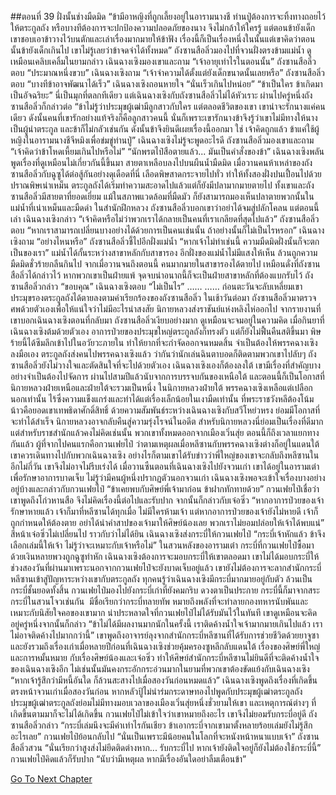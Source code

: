 ##ตอนที่ 39 ฝั่งนั้นช่างมืดมิด
“ข้ามีอาหญิงที่ถูกเลี้ยงอยู่ในอารามนางชี ท่านปู่ต้องการจะทิ้งทางถอยไว้ให้ตระกูลถัง หรือบางทีต้องการจะปกป้องความปลอดภัยของนาง จึงไม่กล้าให้ใครรู้ แต่ตอนข้ายังเด็ก เขาชอบเอาข้าวางไว้บนตักและเล่าเรื่องมากมายให้ข้าฟัง เรื่องนี้ก็เป็นเรื่องหนึ่งในนั้นแต่เขาคิดว่าตอนนั้นข้ายังเด็กเกินไป เขาไม่รู้เลยว่าข้าจดจำได้ทั้งหมด”
ถังซานสือลิ่วมองไปที่จวนฝั่งตรงข้ามแม่น้ำ ดูเหมือนเคลิบเคลิ้มในยามกล่าว
เฉินฉางเซิงมองเขาและถาม “เจ้าอายุเท่าไรในตอนนั้น”
ถังซานสือลิ่วตอบ “ประมาณหนึ่งขวบ”
เฉินฉางเซิงถาม “เจ้าจำความได้ตั้งแต่ยังเด็กขนาดนั้นเลยหรือ”
ถังซานสือลิ่วตอบ “บางทีข้าอาจพัฒนาได้เร็ว”
เฉินฉางเซิงถอนหายใจ “นั่นเร็วเกินไปหน่อย”
“ข้าเป็นใคร ข้าเกิดมาเป็นอัจฉริยะ”
นี่เป็นมุกที่ตลกทีเดียว แต่เฉินฉางเซิงกับถังซานสือลิ่วไม่ได้หัวเราะ
ผ่านไปครู่หนึ่งถังซานสือลิ่วก็กล่าวต่อ “ข้าไม่รู้ว่าประมุขผู้เฒ่ามีลูกสาวกับใคร แต่ตลอดชีวิตของเขา เขาน่าจะรักนางแค่คนเดียว ดังนั้นคนที่เขารักอย่างแท้จริงก็คือลูกสาวคนนี้ นั่นก็เพราะเขารักนางข้าจึงรู้ว่าเขาไม่มีทางให้นางเป็นผู้นำตระกูล และข้าก็ไม่กลัวเช่นกัน ดังนั้นข้าจึงยินดีเผยเรื่องนี้ออกมา ใช่ เจ้าคิดถูกแล้ว ข้าแค่ใช้ผู้หญิงในอารามนางชีจีหมิงเพื่อข่มขู่ท่านปู่”
เฉินฉางเซิงไม่รู้จะพูดอะไรดี
ถังซานสือลิ่วมองเขาและถาม “เจ้าคิดว่าข้าโหดเหี้ยมเกินไปหรือไม่”
“นักพรตไป๋สือตายแล้ว... มันเป็นคำสั่งของข้า”
เฉินฉางเซิงพลันพูดเรื่องที่ดูเหมือนไม่เกี่ยวกันนี้ขึ้นมา สายตาเหลือบลงไปบนผืนน้ำมืดมิด
เมื่อวานคนห้าเหล่าของถังซานสือลิ่วกับฉูซูได้ต่อสู้กันอย่างดุเดือดที่นี่ เลือดพิษสาดกระจายไปทั่ว ทำให้ทั้งสองฝั่งปนเปื้อนไปด้วยปราณพิษเน่าเหม็น
ตระกูลถังได้เริ่มทำความสะอาดไปแล้วแต่ก็ยังมีปลามากมายตายไป
ทั้งเขาและถังซานสือลิ่วมีสายตาที่ยอดเยี่ยม แม้ในสภาพแวดล้อมที่มืดมัว ก็ยังสามารถมองเห็นปลาตายพวกนั้นในแม่น้ำที่เน่าเหม็นและมืดดำ
ในสำนักฝึกหลวง ถังซานสือลิ่วบอกเขาว่าอย่าได้จมสู่ปลักโคลน แต่ตอนนี้เล่า
เฉินฉางเซิงกล่าว “เจ้าคิดหรือไม่ว่าพวกเราได้กลายเป็นคนที่เราเกลียดที่สุดไปแล้ว”
ถังซานสือลิ่วตอบ “หากเราสามารถเปลี่ยนบางอย่างได้ด้วยการเป็นคนเช่นนั้น ถ้าอย่างนั้นก็ไม่เป็นไรหรอก”
เฉินฉางเซิงถาม “อย่างไหนหรือ”
ถังซานสือลิ่วชี้ไปอีกฝั่งแม่น้ำ “หากเจ้าไม่ทำเช่นนี้ ความมืดมิดฝั่งนั้นก็จะตกเป็นของเรา”
แม่น้ำได้กั้นระหว่างสาขาหลักกับสาขารอง อีกฝั่งของแม่น้ำไม่มีแสงให้เห็น ล้วนถูกความมืดมิดชั่วร้ายกลืนกินไป
จากเมื่อวานจนถึงตอนนี้ คนมากมายในสาขารองได้ตายไป
เหมือนดั่งที่ถังซานสือลิ่วได้กล่าวไว้ หากพวกเขาเป็นฝ่ายแพ้ จุดจบน่าอนาถนี้ก็จะเป็นฝ่ายสาขาหลักที่ต้องแบกรับไว้
ถังซานสือลิ่วกล่าว “ขอบคุณ”
เฉินฉางเซิงตอบ “ไม่เป็นไร”
……
……
ก่อนตะวันจะลับเหลี่ยมเขา ประมุขรองตระกูลถังได้ตายลงตามคำเรียกร้องของถังซานสือลิ่ว
ในเช้าวันต่อมา ถังซานสือลิ่วมาตรวจศพด้วยตัวเองเพื่อให้แน่ใจว่าไม่มีอะไรน่าสงสัย
นิกายหลวงส่งราชันย์แห่งหลิงไห่ออกไป จากรายงานที่เขาบอกเฉินฉางเซิงตอนที่กลับมา ถังซานสือลิ่วเงียบอย่างมาก ดูเหมือนจะจมอยู่ในความคิด
เมื่อกินยาที่เฉินฉางเซิงต้มด้วยตัวเอง อาการป่วยของประมุขใหญ่ตระกูลถังก็ทรงตัว แต่ก็ยังไม่ฟื้นคืนสติขึ้นมา
พิษร้ายนี้ได้ซึมลึกเข้าไปในอวัยวะภายใน ทำให้ยากที่จะกำจัดออกจนหมดสิ้น จำเป็นต้องให้พรรคฉางเซิงลงมือเอง
ตระกูลถังส่งคนไปพรรคฉางเซิงแล้ว ว่ากันว่านักเล่นฉินตาบอดก็ติดตามพวกเขาไปลับๆ ถังซานสือลิ่วยังไม่วางใจและตัดสินใจที่จะไปด้วยตัวเอง
เฉินฉางเซิงเองก็ต้องลงใต้ เขามีเรื่องที่สำคัญบางอย่างจำเป็นต้องไปจัดการ
ผ่านไปสามปีแล้วนับจากการบรรจบกันของเหนือใต้ และตอนนี้ก็เป็นโอกาสที่นิกายหลวงฝ่ายเหนือและฝ่ายใต้จะรวมเป็นหนึ่ง
ในนิกายหลวงฝ่ายใต้ พรรคฉางเซิงเหลือแต่เปลือกนอกเท่านั้น ไร้ซึ่งความแข็งแกร่งและทำได้แต่เรื่องเล็กน้อยในเงามืดเท่านั้น ที่พระราชวังหลีต้องโน้มน้าวคือยอดเขาเทพธิดาศักดิ์สิทธิ์
ด้วยความสัมพันธ์ระหว่างเฉินฉางเซิงกับสวีโหย่วหรง ย่อมมีโอกาสที่จะทำได้สำเร็จ นิกายหลวงอาจกลับคืนสู่ความรุ่งโรจน์ในอดีต
สำหรับนิกายหลวงนี่ย่อมเป็นเรื่องที่ดีมาก แต่สำหรับราชสำนักแล้วคงไม่คิดเช่นนั้น
พวกเขาทั้งหมดออกจากเมืองเวิ่นสุ่ย ตอนนี้ก็ถึงเวลาแยกทางกันแล้ว
ผู้ที่จากไปคนแรกคือกวนเฟยไป๋ ว่าตามเหตุผลเมื่อหลีซานกับพรรคฉางเซิงต่างก็อยู่ในแดนใต้ เขาควรเดินทางไปกับพวกเฉินฉางเซิง อย่างไรก็ตามเขาได้รับข่าวว่าพี่ใหญ่ของเขาจะกลับถึงหลีซานในอีกไม่กี่วัน เขาจึงไม่อาจไม่รีบเร่งได้ เมื่อวานซืนตอนที่เฉินฉางเซิงไปยังจวนเก่า เขาได้อยู่ในอารามเต๋าเพื่อรักษาอาการบาดเจ็บ ไม่รู้ว่ามีคนผู้หนึ่งปรากฏตัวนอกจวนเก่า
เฉินฉางเซิงพอจะเข้าใจเรื่องบางอย่างอยู่บ้างและกล่าวกับกวนเฟยไป๋ “ข้าเคยพบกับศิษย์พี่เจ้ามาก่อน ข้าฝากทักทายด้วย”
กวนเฟยไป๋เชื่อว่าเขาพูดถึงโก่วหานสือ จึงไม่คิดเรื่องนี้ต่อไปและรับปาก จากนั้นก็กล่าวกับเจ๋อซิ่ว “หากอาการป่วยของเจ้ารักษาหายแล้ว เจ้าก็มาที่หลีซานได้ทุกเมื่อ ไม่มีใครห้ามเจ้า แต่หากอาการป่วยของเจ้ายังไม่หายดี เจ้าก็ถูกกำหนดให้ต้องตาย อย่าได้นำคำสาปของเจ้ามาให้ศิษย์น้องเลย พวกเราไม่ยอมปล่อยให้เจ้าได้พบแน่”
สีหน้าเจ๋อซิ่วไม่เปลี่ยนไป ราวกับว่าไม่ได้ยิน
เฉินฉางเซิงส่งกระบี่ให้กวนเฟยไป๋ “กระบี่เจ้าหักแล้ว ข้าจึงเลือกเล่มนี้ให้เจ้า ไม่รู้ว่าจะเหมาะกับเจ้าหรือไม่”
ในสวนหลังของอารามเต๋า กระบี่ที่กวนเฟยไป๋ซื้อมาด้วยเงินหลายพวงถูกฉูซูทำหัก เฉินฉางเซิงต้องการจะมอบกระบี่ให้เขาตลอดมา เขาไม่ได้มอบกระบี่ให้ช่วงสองวันที่ผ่านมาเพราะนอกจากกวนเฟยไป๋จะยังบาดเจ็บอยู่แล้ว เขายังไม่ต้องการจะลากสำนักกระบี่หลีซานเข้าสู่ปัญหาระหว่างเขากับตระกูลถัง
ทุกคนรู้ว่าเฉินฉางเซิงมีกระบี่มากมายอยู่กับตัว ล้วนเป็นกระบี่ชั้นยอดทั้งสิ้น
กวนเฟยไป๋มองไปยังกระบี่เก่าที่ยังคมกริบ ดวงตาเป็นประกาย
กระบี่นี้ก็มาจากสระกระบี่ในสวนโจวเช่นกัน  มีชื่อเรียกว่ากระบี่ทลายทัพ หมายถึงพลังที่จะทำลายกองทหารนับพันและเหมาะกับนิสัยใจคอของเขามาก น่าประหลาดใจที่กวนเฟยไป๋ไม่ได้รับมันไว้ในทันที เขาดูเหมือนจะคิดอยู่ครู่หนึ่งจากนั้นก็กล่าว “ข้าไม่ได้มีผลงานมากนักในครั้งนี้ เราติดค้างน้ำใจเจ้ามากมายเกินไปแล้ว เราไม่อาจติดค้างไปมากกว่านี้”
เขาพูดถึงอาจารย์ลุงจากสำนักกระบี่หลีซานที่ได้รับการช่วยชีวิตด้วยยาจูซา และยังรวมถึงเรื่องเก่าเมื่อหลายปีก่อนที่เฉินฉางเซิงช่วยคุ้มครองซูหลีกลับแดนใต้
เรื่องของศิษย์พี่ใหญ่และการหมั้นหมาย กับเรื่องศิษย์น้องและเจ๋อซิ่ว ทำให้ศิษย์สำนักกระบี่หลีซานไม่ยินดีที่จะติดค้างน้ำใจของเฉินฉางเซิงอีก
ไม่เช่นนั้นมันคงกระอักกระอ่วนมากในยามที่พวกเขาต้องขัดแย้งกับเฉินฉางเซิง
“หากเจ้ารู้สึกว่ามีหนี้อันใด ก็ล้วนสะสางไปเมื่อสองวันก่อนหมดแล้ว”
เฉินฉางเซิงพูดถึงเรื่องที่เกิดขึ้นตรงหน้าจวนเก่าเมื่อสองวันก่อน หากหลัวปู้ไม่นำร่มกระดาษทองไปพูดกับประมุขผู้เฒ่าตระกูลถัง ประมุขผู้เฒ่าตระกูลถังย่อมไม่มีทางมอบเวลาของเมืองเวิ่นสุ่ยหนึ่งชั่วยามให้เขา และเหตุการณ์ต่างๆ ที่เกิดขึ้นตามมาก็จะไม่ได้เกิดขึ้น
กวนเฟยไป๋ไม่เข้าใจว่าเขาหมายถึงอะไร เขาจึงไม่ยอมรับกระบี่อยู่ดี
ถังซานสือลิ่วกล่าว “กระบี่เล่มนึงจะมีค่าเท่าไรกันเชียว ข้าเอากระบี่จากเขามาตั้งหลายร้อยเล่มยังไม่รู้สึกอะไรเลย”
กวนเฟยไป๋ย้อนกลับไป “นั่นเป็นเพราะมีน้อยคนในโลกที่จะหนังหน้าหนาแบบเจ้า”
ถังซานสือลิ่วสวน “นั่นเรียกว่าสูงส่งไม่ยึดติดต่างหาก... รับกระบี่ไป หากเจ้ายังติดใจอยู่ก็ยังไม่ต้องใช้กระบี่นี้”
กวนเฟยไป๋คิดแล้วก็รับปาก “นับว่ามีเหตุผล หากมีเรื่องอันใดอย่าลืมเตือนข้า”


[Go To Next Chapter]( ./866.md)